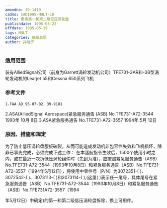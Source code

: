 ```yaml
---
amendno: 39-1419
cadno: CAD1995-MULT-10
title: 更换第一和第二级低压涡轮盘
publishdate: 1995-05-22
effdate: 1995-06-19
tags: MULT
categories: 民航总局
author: 孙晓宁
---
```


### 适用范围 
装有AlliedSignal公司（前身为Garrett涡轮发动机公司）TFE731-3AR和-3B型涡轮发动机的Learjet 55和Cessna 650系列飞机

### 参考文件
    1.FAA AD 95-07-02，39-9181 
2.ASA(AlliedSignal Aerospace)紧急服务通告 (ASB) No.TFE731-A72-3544 1993年 10月 8日
    3.ASA紧急服务通告 No.TFE731-A72-3557 1994年 5月 12日

### 原因、措施和规定 
为了防止低压涡轮盘腹板破裂，从而可能造成发动机非包容性失效和飞机损坏，除非已事先完成，必须完成下述工作： 
    在本适航指令生效后，1500个使用小时之内，或在最近一次拆低压涡轮组件时（先到为准），应按照紧急服务通告（ASB）No.TFE731-A72-3544（1993年10月8日）和紧急服务通告（ASB）No.TFE731-A72-3557（1994年5月12日），将使用中零件号（P/N）为3072351-( )、3072542-( )、3073113-( )和3073114-( ),(这里( )表示任一尾号，具体尾号在紧急服务通告（ASB）No.TFE731-A72-3544（1993年10月8日）和紧急服务通告（ASB）No.TFE731A72-3557（1994
       
年5月12日）中确定)的第一和第二级低压涡轮盘拆除，换上可用件。
